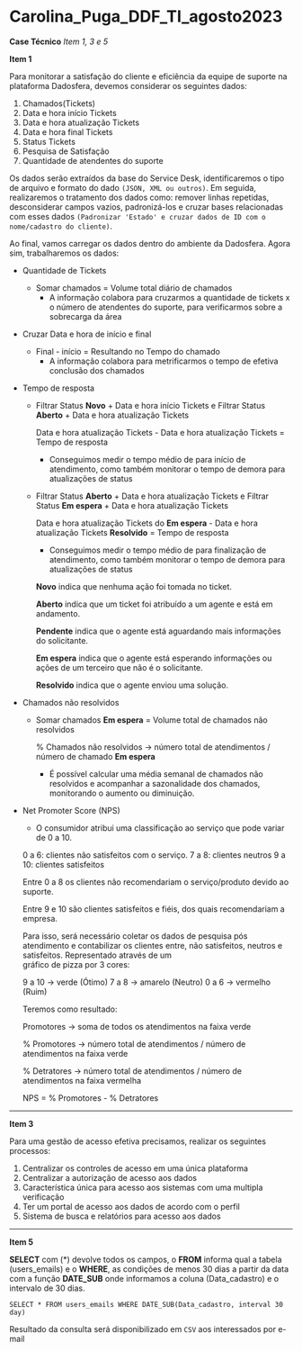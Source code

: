 # Carolina_Puga_DDF_TI_agosto2023
**Case Técnico**
*Item 1, 3 e 5*


**Item 1**

Para monitorar a satisfação do cliente e eficiência da equipe de suporte na plataforma Dadosfera, devemos considerar os seguintes dados: 

1. Chamados(Tickets)
1. Data e hora início Tickets
2. Data e hora atualização Tickets
1. Data e hora final Tickets
2. Status Tickets
3. Pesquisa de Satisfação
4. Quantidade de atendentes do suporte

Os dados serão extraídos da base do Service Desk, identificaremos o tipo de arquivo e formato do dado `(JSON, XML ou outros)`. Em seguida, realizaremos o tratamento dos dados como: remover linhas repetidas, desconsiderar campos vazios, padronizá-los e cruzar bases relacionadas com esses dados `(Padronizar 'Estado' e cruzar dados de ID com o nome/cadastro do cliente)`. 

Ao final, vamos carregar os dados dentro do ambiente da Dadosfera. Agora sim, trabalharemos os dados:

- Quantidade de Tickets
  - Somar chamados = Volume total diário de chamados
    - A informação colabora para cruzarmos a quantidade de tickets x o número de atendentes do suporte, para verificarmos sobre a sobrecarga da área
      
- Cruzar Data e hora de início e final
  - Final - início = Resultando no Tempo do chamado
    - A informação colabora para metrificarmos o tempo de efetiva conclusão dos chamados

- Tempo de resposta
   - Filtrar Status **Novo** + Data e hora início Tickets e Filtrar Status **Aberto** + Data e hora atualização Tickets
  
     Data e hora atualização Tickets - Data e hora atualização Tickets = Tempo de resposta
     - Conseguimos medir o tempo médio de para início de atendimento, como também monitorar o tempo de demora para atualizações de status
  
   - Filtrar Status **Aberto** + Data e hora atualização Tickets e Filtrar Status **Em espera** + Data e hora atualização Tickets
 
     Data e hora atualização Tickets do **Em espera** - Data e hora atualização Tickets **Resolvido** = Tempo de resposta
     - Conseguimos medir o tempo médio de para finalização de atendimento, como também monitorar o tempo de demora para atualizações de status

     **Novo**  indica que nenhuma ação foi tomada no ticket.

     **Aberto**  indica que um ticket foi atribuído a um agente e está em andamento. 

     **Pendente**  indica que o agente está aguardando mais informações do solicitante. 

     **Em espera**  indica que o agente está esperando informações ou ações de um terceiro que não é o solicitante. 

     **Resolvido**  indica que o agente enviou uma solução.

- Chamados não resolvidos
  - Somar chamados **Em espera** = Volume total de chamados não resolvidos 

    % Chamados não resolvidos -> número total de atendimentos / número de chamado **Em espera**
    - É possível calcular uma média semanal de chamados não resolvidos e acompanhar a sazonalidade dos chamados, monitorando o aumento ou diminuição. 

- Net Promoter Score (NPS)
  - O consumidor atribui uma classificação ao serviço que pode variar de 0 a 10.

  0 a 6: clientes não satisfeitos com o serviço. 
  7 a 8: clientes neutros
  9 a 10: clientes satisfeitos 

  Entre 0 a 8 os clientes não recomendariam o serviço/produto devido ao suporte.

  Entre 9 e 10 são clientes satisfeitos e fiéis, dos quais recomendariam a empresa. 

  Para isso, será necessário coletar os dados de pesquisa pós atendimento e contabilizar os clientes entre, não satisfeitos, neutros e satisfeitos. Representado através de um    
  gráfico de pizza por 3 cores:

  9 a 10 -> verde (Ótimo)
  7 a 8 -> amarelo (Neutro)
  0 a 6 -> vermelho (Ruim) 

  Teremos como resultado:

  Promotores -> soma de todos os atendimentos na faixa verde

  % Promotores -> número total de atendimentos / número de atendimentos na faixa verde

  % Detratores -> número total de atendimentos / número de atendimentos na faixa vermelha

  NPS = % Promotores - % Detratores

___

**Item 3**

Para uma gestão de acesso efetiva precisamos, realizar os seguintes processos:

1. Centralizar os controles de acesso em uma única plataforma
3. Centralizar a autorização de acesso aos dados 
4. Característica única para acesso aos sistemas com uma multipla verificação
5. Ter um portal de acesso aos dados de acordo com o perfil
6. Sistema de busca e relatórios para acesso aos dados

___

**Item 5**

**SELECT** com (*) devolve todos os campos, o **FROM** informa qual a tabela (users_emails) e o **WHERE**, as condições de menos 30 dias a partir da data com a função **DATE_SUB** onde informamos a coluna (Data_cadastro) e o intervalo de 30 dias. 

`SELECT * FROM users_emails WHERE DATE_SUB(Data_cadastro, interval 30 day)`

Resultado da consulta será disponibilizado em `CSV` aos interessados por e-mail
